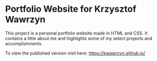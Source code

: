 # Portfolio Website for Krzysztof Wawrzyn

This project is a personal portfolio website made in HTML and CSS.  It contains a little about me and highlights some of my select projects and accomplishments.

To view the published version visit here: https://kwawrzyn.github.io/
